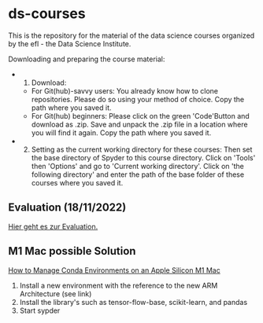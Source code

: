 # ds-courses

This is the repository for the material of the data science courses organized by the efl - the Data Science Institute.

Downloading and preparing the course material:

- 1. Download:
  - For Git(hub)-savvy users: You already know how to clone repositories. Please do so using your method of choice. Copy the path where you saved it.
  - For Git(hub) beginners: Please click on the green 'Code'Button and download as .zip. Save and unpack the .zip file in a location where you will find it again. Copy the path where you saved it.

- 2. Setting as the current working directory for these courses:
Then set the base directory of Spyder to this course directory. Click on 'Tools' then 'Options' and go to 'Current working directory'. Click on 'the following directory' and enter the path of the base folder of these courses where you saved it.


## Evaluation (18/11/2022)
[Hier geht es zur Evaluation.](https://forms.gle/ojiuUoW58Rskjmxw7)


## M1 Mac possible Solution
[How to Manage Conda Environments on an Apple Silicon M1 Mac](https://towardsdatascience.com/how-to-manage-conda-environments-on-an-apple-silicon-m1-mac-1e29cb3bad12)
1) Install a new environment with the reference to the new ARM Architecture (see link)
2) Install the library's such as tensor-flow-base, scikit-learn, and pandas 
3) Start sypder 
